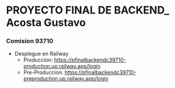 # PROYECTO FINAL DE BACKEND_ Acosta Gustavo

### Comision 93710

- Desplegue en Railway
    - Produccion: https://pfinalbackendc39710-production.up.railway.app/login
    - Pre-Produccion: https://pfinalbackendc39710-preproduction.up.railway.app/login



